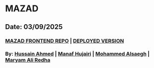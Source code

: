 # MAZAD

## Date: 03/09/2025

### [MAZAD FRONTEND REPO](https://github.com/hussainmohd03/mazad-frontend) | [DEPLOYED VERSION](http://mazad-bh.surge.sh/)

### By: [Hussain Ahmed](https://github.com/hussainmohd03) | [Manaf Hujairi](https://github.com/Manaf-10) | [Mohammed Alsaegh](https://github.com/MohamedAlsaegh) | [Maryam Ali Redha](https://github.com/maryamalihasanebrahim)

